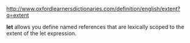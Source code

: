 http://www.oxfordlearnersdictionaries.com/definition/english/extent?q=extent

**let** allows you define named references that are lexically scoped to the extent of the let expression.
